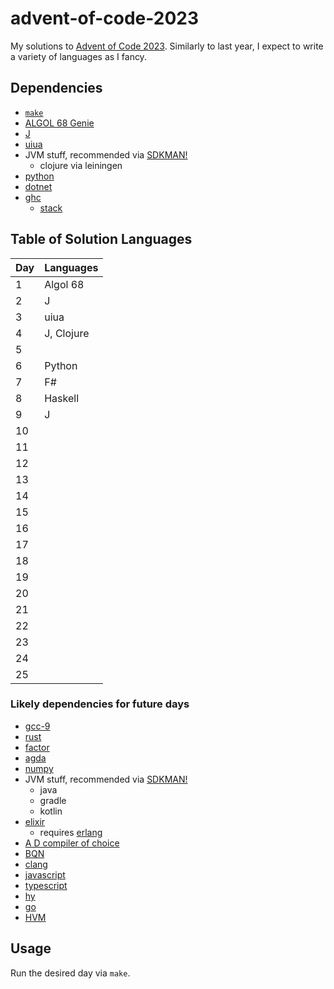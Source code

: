 # advent-of-code-2023

My solutions to [Advent of Code 2023](https://adventofcode.com/2023/).
Similarly to last year, I expect to write a variety of languages as I fancy.

## Dependencies

- [`make`](https://www.gnu.org/software/make/)
- [ALGOL 68 Genie](https://jmvdveer.home.xs4all.nl/en.algol-68-genie.html)
- [J](https://www.jsoftware.com)
- [uiua](https://www.uiua.org/)
- JVM stuff, recommended via [SDKMAN!](https://sdkman.io/)
    - clojure via leiningen
- [python](https://www.python.org/)
- [dotnet](https://dotnet.microsoft.com/en-us/)
- [ghc](https://www.haskell.org/ghcup/)
    - [stack](https://docs.haskellstack.org/en/stable/)
 
## Table of Solution Languages

| Day | Languages  |
| --- | ---------- |
|   1 | Algol 68   |
|   2 | J          |
|   3 | uiua       |
|   4 | J, Clojure |
|   5 |            |
|   6 | Python     |
|   7 | F#         |
|   8 | Haskell    |
|   9 | J          |
|  10 |            |
|  11 |            |
|  12 |            |
|  13 |            |
|  14 |            |
|  15 |            |
|  16 |            |
|  17 |            |
|  18 |            |
|  19 |            |
|  20 |            |
|  21 |            |
|  22 |            |
|  23 |            |
|  24 |            |
|  25 |            |


### Likely dependencies for future days

- [gcc-9](https://gcc.gnu.org/)
- [rust](https://www.rust-lang.org/)
- [factor](https://factorcode.org/)
- [agda](https://wiki.portal.chalmers.se/agda/pmwiki.php)
- [numpy](https://numpy.org/)
- JVM stuff, recommended via [SDKMAN!](https://sdkman.io/)
    - java
    - gradle
    - kotlin
- [elixir](https://elixir-lang.org/)
    - requires [erlang](https://www.erlang.org/)
- [A D compiler of choice](https://dlang.org/download.html)
- [BQN](https://mlochbaum.github.io/BQN/)
- [clang](https://clang.llvm.org/)
- [javascript](https://nodejs.org/en/)
- [typescript](https://www.typescriptlang.org/)
- [hy](https://docs.hylang.org/en/stable/)
- [go](https://go.dev/)
- [HVM](https://github.com/HigherOrderCO/HVM)

## Usage

Run the desired day via `make`.
